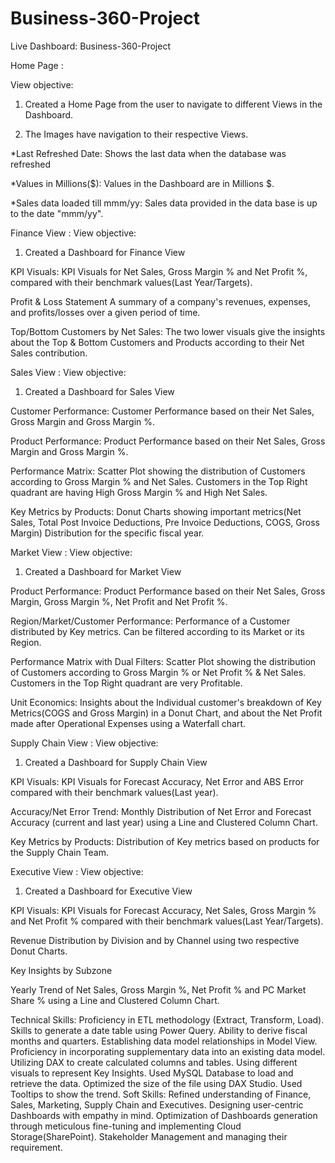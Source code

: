 # Business-360-Project

Live Dashboard: Business-360-Project

Home Page :

View objective:

1. Created a Home Page from the user to navigate to different Views in the Dashboard.

2. The Images have navigation to their respective Views.

*Last Refreshed Date: Shows the last data when the database was refreshed

*Values in Millions($): Values in the Dashboard are in Millions $.

*Sales data loaded till mmm/yy: Sales data provided in the data base is up to the date "mmm/yy".

Finance View :
View objective:

1. Created a Dashboard for Finance View

KPI Visuals: KPI Visuals for Net Sales, Gross Margin % and Net Profit %, compared with their benchmark values(Last Year/Targets).

Profit & Loss Statement A summary of a company's revenues, expenses, and profits/losses over a given period of time.

Top/Bottom Customers by Net Sales: The two lower visuals give the insights about the Top & Bottom Customers and Products according to their Net Sales contribution.

Sales View :
View objective:

1. Created a Dashboard for Sales View

Customer Performance: Customer Performance based on their Net Sales, Gross Margin and Gross Margin %.

Product Performance: Product Performance based on their Net Sales, Gross Margin and Gross Margin %.

Performance Matrix: Scatter Plot showing the distribution of Customers according to Gross Margin % and Net Sales. Customers in the Top Right quadrant are having High Gross Margin % and High Net Sales.

Key Metrics by Products: Donut Charts showing important metrics(Net Sales, Total Post Invoice Deductions, Pre Invoice Deductions, COGS, Gross Margin) Distribution for the specific fiscal year.

Market View :
View objective:

1. Created a Dashboard for Market View

Product Performance: Product Performance based on their Net Sales, Gross Margin, Gross Margin %, Net Profit and Net Profit %.

Region/Market/Customer Performance: Performance of a Customer distributed by Key metrics. Can be filtered according to its Market or its Region.

Performance Matrix with Dual Filters: Scatter Plot showing the distribution of Customers according to Gross Margin % or Net Profit % & Net Sales. Customers in the Top Right quadrant are very Profitable.

Unit Economics: Insights about the Individual customer's breakdown of Key Metrics(COGS and Gross Margin) in a Donut Chart, and about the Net Profit made after Operational Expenses using a Waterfall chart.

Supply Chain View :
View objective:

1. Created a Dashboard for Supply Chain View

KPI Visuals: KPI Visuals for Forecast Accuracy, Net Error and ABS Error compared with their benchmark values(Last year).

Accuracy/Net Error Trend: Monthly Distribution of Net Error and Forecast Accuracy (current and last year) using a Line and Clustered Column Chart.

Key Metrics by Products: Distribution of Key metrics based on products for the Supply Chain Team.

Executive View :
View objective:

1. Created a Dashboard for Executive View

KPI Visuals: KPI Visuals for Forecast Accuracy, Net Sales, Gross Margin % and Net Profit % compared with their benchmark values(Last Year/Targets).

Revenue Distribution by Division and by Channel using two respective Donut Charts.

Key Insights by Subzone

Yearly Trend of Net Sales, Gross Margin %, Net Profit % and PC Market Share % using a Line and Clustered Column Chart.

Technical Skills:
 Proficiency in ETL methodology (Extract, Transform, Load).
 Skills to generate a date table using Power Query.
 Ability to derive fiscal months and quarters.
 Establishing data model relationships in Model View.
 Proficiency in incorporating supplementary data into an existing data model.
 Utilizing DAX to create calculated columns and tables.
 Using different visuals to represent Key Insights.
 Used MySQL Database to load and retrieve the data.
 Optimized the size of the file using DAX Studio.
 Used Tooltips to show the trend.
Soft Skills:
 Refined understanding of Finance, Sales, Marketing, Supply Chain and Executives.
 Designing user-centric Dashboards with empathy in mind.
 Optimization of Dashboards generation through meticulous fine-tuning and implementing Cloud Storage(SharePoint).
 Stakeholder Management and managing their requirement.
